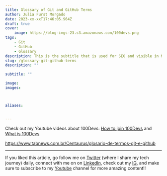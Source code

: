 ```yaml
---
title: Glossary of Git and GitHub Terms
author: Julia Furst Morgado
date: 2023-xx-xxT17:46:05.964Z
draft: true
cover:
    image: https://blog-imgs-23.s3.amazonaws.com/100devs.png
tags: 
    - Git
    - GitHub
    - Glossary
description: This is the subtitle that is used for SEO and visible in Medium and Hashnode posts.
slug: /glossary-git-github-terms
description: ""

subtitle: ""

image: 
images:



aliases:


---
```


Check out my Youtube videos about 100Devs: [How to join 100Devs](https://www.youtube.com/watch?v=MhUAKpF47GU) and [What is 100Devs](https://www.youtube.com/watch?v=HHAXlDu49rE)

https://www.tabnews.com.br/Centaurus/glosario-de-termos-git-e-github

***
If you liked this article, go follow me on [Twitter](https://twitter.com/juliafmorgado) (where I share my tech journey) daily, connect with me on on [LinkedIn](https://www.linkedin.com/in/juliafmorgado/), check out my [IG](https://www.instagram.com/juliafmorgado/), and make sure to subscribe to my [Youtube](https://www.youtube.com/c/JuliaFMorgado) channel for more amazing content!!

